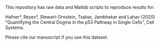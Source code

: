 This repository has raw data and Matlab scripts to reproduce results for:

Hafner*, Reyes*, Stewart-Ornstein, Tsabar, Jambhekar and Lahav (2020) "Quantifying the Central Dogma in the p53 Pathway in Single Cells", Cell Systems.

Please cite our manuscript if you use this dataset.
